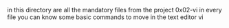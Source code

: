 in this directory are all the mandatory files from the project 0x02-vi
in every file you can know some basic commands to move in the text editor vi
